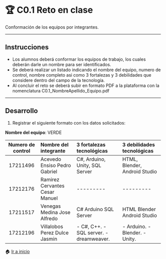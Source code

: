 # :trophy: C0.1 Reto en clase

Conformación de los equipos por integrantes.
___

## Instrucciones

- Los alumnos deberá conformar los equipos de trabajo, los cuales deberán darle un nombre para ser identificados.
- Se deberá realizar un listado indicando el nombre del equipo, numero de control, nombre completo asi como 3 fortalezas y 3 debilidades que considere dentro del campo de la tecnología.
- Al concluir el reto se deberá subir en formato PDF a la plataforma con la nomenclatura C0.1_NombreApellido_Equipo.pdf

___

## Desarrollo

1. Registrar el siguiente formato con los datos solicitados:

**Nombre del equipo**: VERDE

Numero de control | Nombre del integrante | 3 fortalezas tecnológicas | 3 debilidades tecnológicas
:-: | :-- | :-- |:--
17211496 | Acevedo Ensiso Pedro Gabriel  | C#, Arduino, Unity, SQL Server | HTML, Blender, Android Studio
17212176 | Ramirez Cervantes Cesar Manuel  | --------- | ---------
17211517 | Venegas Medina Jose Alfredo  | C# Arduino SQL Server  | HTML Blender Android Studio
17212196 | Villalobos Perez Dulce Jasmin  | - C#, C++. - SQL server. - dreamweaver. | - Arduino. - Blender. - Unity.


:house: [Ir a inicio](../docs/D0_Introduccion.md)
